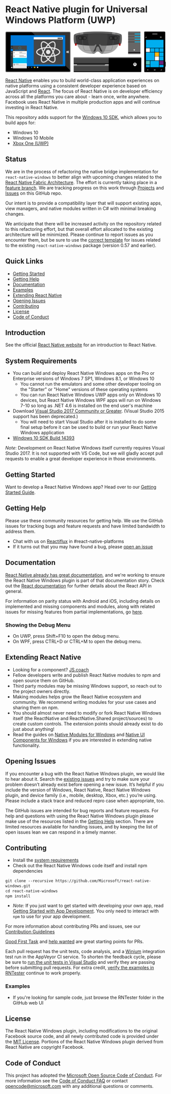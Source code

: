 ﻿# React Native plugin for Universal Windows Platform (UWP)

![Hero Image with Logo](./.github/hero.png)

[React Native](http://facebook.github.io/react-native) enables you to build world-class application experiences on native platforms using a consistent developer experience based on JavaScript and [React](http://facebook.github.io/react). The focus of React Native is on developer efficiency across all the platforms you care about - learn once, write anywhere. Facebook uses React Native in multiple production apps and will continue investing in React Native.

This repository adds support for the [Windows 10 SDK](https://developer.microsoft.com/en-us/windows/downloads), which allows you to build apps for:
* Windows 10
* Windows 10 Mobile
* [Xbox One (UWP)](https://msdn.microsoft.com/en-us/windows/uwp/xbox-apps/index)

## Status

We are in the process of refactoring the native bridge implementation for `react-native-windows` to better align with upcoming changes related to the [React Native Fabric Architecture](https://github.com/react-native-community/discussions-and-proposals/issues/4). The effort is currently taking place in a [feature branch](https://github.com/Microsoft/react-native-windows/tree/rnwcpp-preview). We are tracking progress on this work through [Projects](https://github.com/Microsoft/react-native-windows/projects) and [Issues](https://github.com/Microsoft/react-native-windows/issues?q=is%3Aopen+is%3Aissue+label%3Arnwcpp) on this GitHub repo.

Our intent is to provide a compatibility layer that will support existing apps, view managers, and native modules written in C# with minimal breaking changes.

We anticipate that there will be increased activity on the repository related to this refactoring effort, but that overall effort allocated to the existing architecture will be minimized. Please continue to report issues as you encounter them, but be sure to use the [correct template](https://github.com/Microsoft/react-native-windows/issues/new?assignees=rozele&labels=.NET&template=DOTNET.md) for issues related to the existing `react-native-windows` package (version 0.57 and earlier).

## Quick Links

- [Getting Started](#getting-started)
- [Getting Help](#getting-help)
- [Documentation](#documentation)
- [Examples](#examples)
- [Extending React Native](#extending-react-native)
- [Opening Issues](#opening-issues)
- [Contributing](#contributing)
- [License](#license)
- [Code of Conduct](#code-of-conduct)

## Introduction

See the official [React Native website](https://facebook.github.io/react-native/) for an introduction to React Native.

## System Requirements

- You can build and deploy React Native Windows apps on the Pro or Enterprise versions of Windows 7 SP1, Windows 8.1, or Windows 10
	- You cannot run the emulators and some other developer tooling on the "Starter" or "Home" versions of these operating systems
	- You can run React Native Windows UWP apps only on Windows 10 devices, but React Native Windows WPF apps will run on Windows 7-10 so long as .NET 4.6 is installed on the end user's machine
- Download [Visual Studio 2017 Community or Greater](https://www.visualstudio.com/downloads/). (Visual Studio 2015 support has been deprecated.)
	- You will need to start Visual Studio after it is installed to do some final setup before it can be used to build or run your React Native Windows application
- [Windows 10 SDK Build 14393](https://developer.microsoft.com/en-us/windows/downloads/sdk-archive)

*Note*: Development on React Native Windows itself currently requires Visual Studio 2017. It is not supported with VS Code, but we will gladly accept pull requests to enable a great developer experience in those environments.

## Getting Started

Want to develop a React Native Windows app? Head over to our [Getting Started Guide](docs/GettingStarted.md).

## Getting Help

Please use these community resources for getting help. We use the GitHub issues for tracking bugs and feature requests and have limited bandwidth to address them.

- Chat with us on [Reactiflux](https://discord.gg/0ZcbPKXt5bWJVmUY) in #react-native-platforms
- If it turns out that you may have found a bug, please [open an issue](#opening-issues)

## Documentation

[React Native already has great documentation](https://facebook.github.io/react-native/docs/getting-started.html), and we're working to ensure the React Native Windows plugin is part of that documentation story. Check out the [React documentation](http://facebook.github.io/react/) for further details about the React API in general.

For information on parity status with Android and iOS, including details on implemented and missing components and modules, along with related issues for missing features from partial implementations, go [here](docs/CoreParityStatus.md).

### Showing the Debug Menu

- On UWP, press Shift+F10 to open the debug menu.
- On WPF, press CTRL+D or CTRL+M to open the debug menu.

## Extending React Native

- Looking for a component? [JS.coach](https://js.coach/react-native)
- Fellow developers write and publish React Native modules to npm and open source them on GitHub.
- Third party modules may be missing Windows support, so reach out to the project owners directly.
- Making modules helps grow the React Native ecosystem and community. We recommend writing modules for your use cases and sharing them on npm.
- You should almost never need to modify or fork React Native Windows itself (the ReactNative and ReactNative.Shared project/sources) to create custom controls. The extension points should already exist to do just about anything!
- Read the guides on [Native Modules for Windows](docs/NativeModulesWindows.md) and [Native UI Components for Windows](docs/NativeComponentsWindows.md) if you are interested in extending native functionality.

## Opening Issues

If you encounter a bug with the React Native Windows plugin, we would like to hear about it. Search the [existing issues](https://github.com/Microsoft/react-native-windows/issues) and try to make sure your problem doesn’t already exist before opening a new issue. It’s helpful if you include the version of Windows, React Native, React Native Windows plugin, and device family (i.e., mobile, desktop, Xbox, etc.) you’re using. Please include a stack trace and reduced repro case when appropriate, too.

The GitHub issues are intended for bug reports and feature requests. For help and questions with using the React Native Windows plugin please make use of the resources listed in the [Getting Help](#getting-help) section. There are limited resources available for handling issues, and by keeping the list of open issues lean we can respond in a timely manner.

## Contributing

- Install the [system requirements](#system-requirements)
- Check out the React Native Windows code itself and install npm dependencies
```
git clone --recursive https://github.com/Microsoft/react-native-windows.git
cd react-native-windows
npm install
```
- *Note:* If you just want to get started with developing your own app, read [Getting Started with App Development](#GettingStarted). You only need to interact with `npm` to use for your app development.

For more information about contributing PRs and issues, see our [Contribution Guidelines](CONTRIBUTING.md)

[Good First Task](https://github.com/Microsoft/react-native-windows/labels/Good%20First%20Task) and [help wanted](https://github.com/Microsoft/react-native-windows/labels/help%20wanted) are great starting points for PRs.

Each pull request has the unit tests, code analysis, and a [Winium](https://github.com/2gis/Winium) integration test run in the AppVeyor CI service. To shorten the feedback cycle, please be sure to [run the unit tests in Visual Studio](CONTRIBUTING.md#running-unit-tests-in-visual-studio) and verify they are passing before submitting pull requests. For extra credit, [verify the examples in RNTester](CONTRIBUTING.md#using-rntester) continue to work properly.

### Examples

- If you're looking for sample code, just browse the RNTester folder in the GitHub web UI

## License

The React Native Windows plugin, including modifications to the original Facebook source code, and all newly contributed code is provided under the [MIT License](LICENSE). Portions of the React Native Windows plugin derived from React Native are copyright Facebook.

## Code of Conduct

This project has adopted the [Microsoft Open Source Code of Conduct](https://opensource.microsoft.com/codeofconduct/). For more information see the [Code of Conduct FAQ](https://opensource.microsoft.com/codeofconduct/faq/) or contact [opencode@microsoft.com](mailto:opencode@microsoft.com) with any additional questions or comments.
